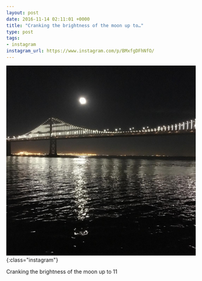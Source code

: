 ```yaml
---
layout: post
date: 2016-11-14 02:11:01 +0000
title: "Cranking the brightness of the moon up to…"
type: post
tags:
- instagram
instagram_url: https://www.instagram.com/p/BMxfgDFhNfO/
---
```


![Instagram - BMxfgDFhNfO](/assets/BMxfgDFhNfO.jpg){:class="instagram"}

Cranking the brightness of the moon up to 11
